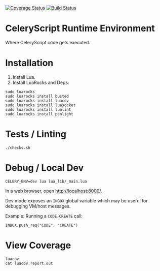 [![Coverage Status](https://coveralls.io/repos/github/RickCarlino/CeleryScript-Runtime/badge.svg?branch=master)](https://coveralls.io/github/RickCarlino/CeleryScript-Runtime?branch=master)
[![Build Status](https://travis-ci.org/RickCarlino/CeleryScript-Runtime.svg?branch=master)](https://travis-ci.org/RickCarlino/CeleryScript-Runtime)
# CeleryScript Runtime Environment

Where CeleryScript code gets executed.

# Installation

1. Install Lua.
2. Install LuaRocks and Deps:

```
sudo luarocks
sudo luarocks install busted
sudo luarocks install luacov
sudo luarocks install luasocket
sudo luarocks install lualint
sudo luarocks install penlight
```

# Tests / Linting

```
./checks.sh
```

# Debug / Local Dev

```
CELERY_ENV=dev lua lua_lib/_main.lua
```

In a web browser, open [http://localhost:8000/](http://localhost:8000/).

Dev mode exposes an `INBOX` global variable which may be useful for debugging VM/host messages.

Example: Running a `CODE.CREATE` call:

```
INBOX.push_req("CODE", "CREATE")
```

# View Coverage

```
luacov
cat luacov.report.out
```
